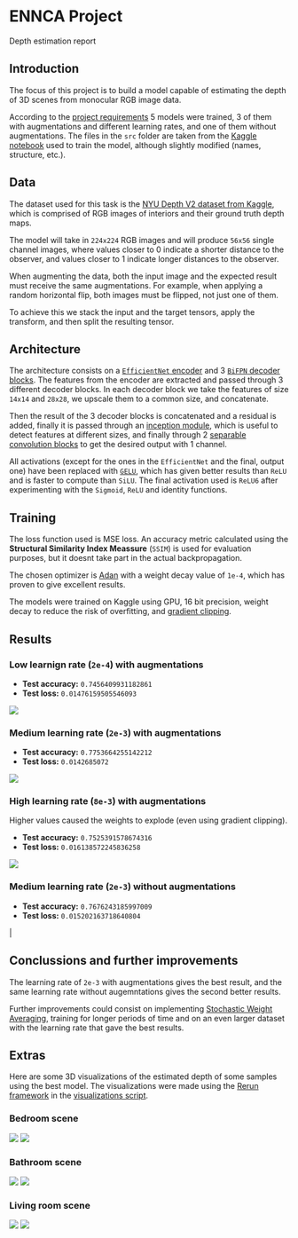 # ENNCA Project
Depth estimation report

## Introduction
The focus of this project is to build a model capable of estimating the depth of 3D scenes from monocular RGB image data. 

According to the [project requirements](../project_requirements.md) 5 models were trained, 3 of them with augmentations and different learning rates, and one of them without augmentations. The files in the `src` folder are taken from the [Kaggle notebook](depth_estimation.ipynb) used to train the model, although slightly modified (names, structure, etc.). 

## Data
The dataset used for this task is the [NYU Depth V2 dataset from Kaggle,](https://www.kaggle.com/datasets/soumikrakshit/nyu-depth-v2) which is comprised of RGB images of interiors and their ground truth depth maps.

The model will take in `224x224` RGB images and will produce `56x56` single channel images, where values closer to 0 indicate a shorter distance to the observer, and values closer to 1 indicate longer distances to the observer. 

When augmenting the data, both the input image and the expected result must receive the same augmentations. For example, when applying a random horizontal flip, both images must be flipped, not just one of them.

To achieve this we stack the input and the target tensors, apply the transform, and then split the resulting tensor.

## Architecture
The architecture consists on a [`EfficientNet` encoder](src/efficientnet_wrapper.py) and 3 [`BiFPN` decoder blocks](src/decoder_block.py). The features from the encoder are extracted and passed through 3 different decoder blocks. In each decoder block we take the features of size `14x14` and `28x28`, we upscale them to a common size, and concatenate.

Then the result of the 3 decoder blocks is concatenated and a residual is added, finally it is passed through an [inception module](src/inception_block.py), which is useful to detect features at different sizes, and finally through 2 [separable convolution blocks](src/sep_conv_block.py) to get the desired output with 1 channel.

All activations (except for the ones in the `EfficientNet` and the final, output one) have been replaced with [`GELU`](https://arxiv.org/abs/1606.08415), which has given better results than `ReLU` and is faster to compute than `SiLU`. The final activation used is `ReLU6` after experimenting with the `Sigmoid`, `ReLU` and identity functions.

## Training
The loss function used is MSE loss. An accuracy metric calculated using the **Structural Similarity Index Meassure** (`SSIM`) is used for evaluation purposes, but it doesnt take part in the actual backpropagation.

The chosen optimizer is [Adan](https://arxiv.org/abs/2208.06677) with a weight decay value of `1e-4`, which has proven to give excellent results.

The models were trained on Kaggle using GPU, 16 bit precision, weight decay to reduce the risk of overfitting, and [gradient clipping](https://neptune.ai/blog/understanding-gradient-clipping-and-how-it-can-fix-exploding-gradients-problem).

## Results

### Low learnign rate (`2e-4`) with augmentations

- **Test accuracy:** `0.7456409931182861`
- **Test loss:** `0.01476159505546093`

![](outputs/low_lr_with_auhs.png)

### Medium learning rate (`2e-3`) with augmentations

- **Test accuracy:** `0.7753664255142212`
- **Test loss:** `0.0142685072`

![](outputs/mid_lr_with_augs.png)

### High learning rate (`8e-3`) with augmentations
Higher values caused the weights to explode (even using gradient clipping).

- **Test accuracy:** `0.7525391578674316`
- **Test loss:** `0.016138572245836258`

![](outputs/high_lr_with_augs.png)

### Medium learning rate (`2e-3`) without augmentations

- **Test accuracy:** `0.7676243185997009`
- **Test loss:** `0.015202163718640804`

|[](outputs/mid_lr_without_augs.png)

## Conclussions and further improvements
The learning rate of `2e-3` with augmentations gives the best result, and the same learning rate without augemntations gives the second better results.

Further improvements could consist on implementing [Stochastic Weight Averaging](https://arxiv.org/abs/1803.05407v3), training for longer periods of time and on an even larger dataset with the learning rate that gave the best results.

## Extras
Here are some 3D visualizations of the estimated depth of some samples using the best model. The visualizations were made using the [Rerun framework](https://www.rerun.io/) in the [visualizations script](visualizations.py).

### Bedroom scene
![](extras/Screenshot%20from%202023-06-15%2000-04-25.png)
![](extras/Screenshot%20from%202023-06-15%2000-04-53.png)

### Bathroom scene
![](extras/Screenshot%20from%202023-06-15%2000-05-06.png)
![](extras/Screenshot%20from%202023-06-15%2000-05-12.png)

### Living room scene
![](extras/Screenshot%20from%202023-06-15%2000-05-27.png)
![](extras/Screenshot%20from%202023-06-15%2000-05-34.png)

